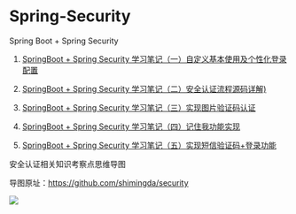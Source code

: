 # Spring-Security

Spring Boot  + Spring Security

1. [SpringBoot + Spring Security 学习笔记（一）自定义基本使用及个性化登录配置](https://woodwhales.github.io/2019/04/12/026/)

2. [SpringBoot + Spring Security 学习笔记（二）安全认证流程源码详解)](https://woodwhales.github.io/2019/04/12/027/)

3. [SpringBoot + Spring Security 学习笔记（三）实现图片验证码认证](https://woodwhales.github.io/2019/04/12/028/)

4. [SpringBoot + Spring Security 学习笔记（四）记住我功能实现](https://woodwhales.github.io/2019/04/12/029/)

5. [SpringBoot + Spring Security 学习笔记（五）实现短信验证码+登录功能](https://woodwhales.github.io/2019/04/24/030/)

安全认证相关知识考察点思维导图

导图原址：<https://github.com/shimingda/security>

![](https://github.com/woodwhales/woodwhales-study/blob/master/springsecurity-study/images/security.png)